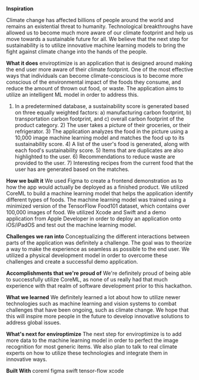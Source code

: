 **Inspiration**

Climate change has affected billions of people around the world and remains an existential threat to humanity. Technological breakthroughs have allowed us to become much more aware of our climate footprint and help us move towards a sustainable future for all. We believe that the next step for sustainability is to utilize innovative machine learning models to bring the fight against climate change into the hands of the people.

**What it does**
enviroptimize is an application that is designed around making the end user more aware of their climate footprint. One of the most effective ways that individuals can become climate-conscious is to become more conscious of the environmental impact of the foods they consume, and reduce the amount of thrown out food, or waste. The application aims to utilize an intelligent ML model in order to address this.

1) In a predetermined database, a sustainability score is generated based on three equally weighted factors: a) manufacturing carbon footprint, b) transportation carbon footprint, and c) overall carbon footprint of the product category. 2) The user takes a picture of their groceries, or their refrigerator. 3) The application analyzes the food in the picture using a 10,000 image machine learning model and matches the food up to its sustainability score. 4) A list of the user's food is generated, along with each food's sustainability score. 5) Items that are duplicates are also highlighted to the user. 6) Recommendations to reduce waste are provided to the user. 7) Interesting recipes from the current food that the user has are generated based on the matches.

**How we built it**
We used Figma to create a frontend demonstration as to how the app would actually be deployed as a finished product. We utilized CoreML to build a machine learning model that helps the application identify different types of foods. The machine learning model was trained using a minimized version of the TensorFlow Food101 dataset, which contains over 100,000 images of food. We utilized Xcode and Swift and a demo application from Apple Developer in order to deploy an application onto iOS/iPadOS and test out the machine learning model.

**Challenges we ran into**
Conceptualizing the different interactions between parts of the application was definitely a challenge. The goal was to theorize a way to make the experience as seamless as possible to the end user. We utilized a physical development model in order to overcome these challenges and create a successful demo application.

**Accomplishments that we're proud of**
We're definitely proud of being able to successfully utilize CoreML, as none of us really had that much experience with that realm of software development prior to this hackathon.

**What we learned**
We definitely learned a lot about how to utilize newer technologies such as machine learning and vision systems to combat challenges that have been ongoing, such as climate change. We hope that this will inspire more people in the future to develop innovative solutions to address global issues.

**What's next for enviroptimize**
The next step for enviroptimize is to add more data to the machine learning model in order to perfect the image recognition for most generic items. We also plan to talk to real climate experts on how to utilize these technologies and integrate them in innovative ways.

**Built With**
coreml
figma
swift
tensor-flow
xcode
